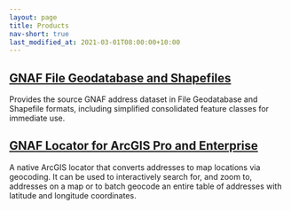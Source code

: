 ```yaml
---
layout: page
title: Products
nav-short: true
last_modified_at: 2021-03-01T08:00:00+10:00
---
```

## [GNAF File Geodatabase and Shapefiles](/gnaf_fgdb_shapefile)
Provides the source GNAF address dataset in File Geodatabase and Shapefile formats, including simplified consolidated feature classes for immediate use.

## [GNAF Locator for ArcGIS Pro and Enterprise](/gnaf_locator)
A native ArcGIS locator that converts addresses to map locations via geocoding. It can be used to interactively search for, and zoom to, addresses on a map or to batch geocode an entire table of addresses with latitude and longitude coordinates.
